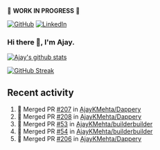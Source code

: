 :construction: **WORK IN PROGRESS** :construction:

<p align="left">
<a href="https://github.com/ajaykmehta"><img src="https://img.shields.io/github/followers/ajaykmehta.svg?label=GitHub&style=social" alt="GitHub"></a>
<a href="https://www.linkedin.com/in/ajay-mehta-b781ba1/"><img src="https://img.shields.io/badge/LinkedIn--_.svg?style=social&logo=linkedin" alt="LinkedIn"></a>
</p>

### Hi there 👋, I'm Ajay.

[![Ajay's github stats](https://github-readme-stats.vercel.app/api?username=AjayKMehta&count_private=true&show_icons=true&theme=synthwave)](https://github.com/anuraghazra/github-readme-stats)
<!--![Top Langs](https://github-readme-stats.vercel.app/api/top-langs/?username=AjayKMehta&count_private=true&show_icons=true&theme=synthwave&hide=TeX&layout=compact)-->

<!--
**AjayKMehta/AjayKMehta** is a ✨ _special_ ✨ repository because its `README.md` (this file) appears on your GitHub profile.

Here are some ideas to get you started:

- 🔭 I'm currently working on ...
- 🌱 I'm currently learning ...
- 👯 I'm looking to collaborate on ...
- 🤔 I'm looking for help with ...
- 💬 Ask me about ...
- 📫 How to reach me: ...
- 😄 Pronouns: ...
- ⚡ Fun fact: ...
-->

[![GitHub Streak](https://github-readme-streak-stats.herokuapp.com/?user=AjayKMehta&theme=dark)](https://git.io/streak-stats)

## Recent activity

<!--START_SECTION:activity-->
1. 🎉 Merged PR [#207](https://github.com/AjayKMehta/Dappery/pull/207) in [AjayKMehta/Dappery](https://github.com/AjayKMehta/Dappery)
2. 🎉 Merged PR [#208](https://github.com/AjayKMehta/Dappery/pull/208) in [AjayKMehta/Dappery](https://github.com/AjayKMehta/Dappery)
3. 🎉 Merged PR [#53](https://github.com/AjayKMehta/builderbuilder/pull/53) in [AjayKMehta/builderbuilder](https://github.com/AjayKMehta/builderbuilder)
4. 🎉 Merged PR [#54](https://github.com/AjayKMehta/builderbuilder/pull/54) in [AjayKMehta/builderbuilder](https://github.com/AjayKMehta/builderbuilder)
5. 🎉 Merged PR [#206](https://github.com/AjayKMehta/Dappery/pull/206) in [AjayKMehta/Dappery](https://github.com/AjayKMehta/Dappery)
<!--END_SECTION:activity-->
